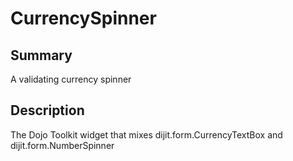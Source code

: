 # CurrencySpinner

## Summary

A validating currency spinner

## Description

The Dojo Toolkit widget that mixes dijit.form.CurrencyTextBox and dijit.form.NumberSpinner